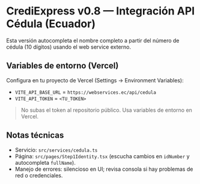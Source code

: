 # CrediExpress v0.8 — Integración API Cédula (Ecuador)

Esta versión autocompleta el nombre completo a partir del número de cédula (10 dígitos) usando el web service externo.

## Variables de entorno (Vercel)
Configura en tu proyecto de Vercel (Settings → Environment Variables):

- `VITE_API_BASE_URL` = `https://webservices.ec/api/cedula`
- `VITE_API_TOKEN` = `<TU_TOKEN>`

> No subas el token al repositorio público. Usa variables de entorno en Vercel.

## Notas técnicas
- Servicio: `src/services/cedula.ts`
- Página: `src/pages/Step1Identity.tsx` (escucha cambios en `idNumber` y autocompleta `fullName`).
- Manejo de errores: silencioso en UI; revisa consola si hay problemas de red o credenciales.
